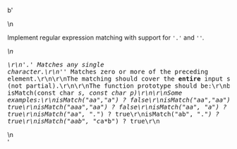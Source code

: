 b'<div class="question-description">\n<p><p>Implement regular expression matching with support for <code>\'.\'</code> and <code>\'*\'</code>.</p>\n<pre>\r\n\'.\' Matches any single character.\r\n\'*\' Matches zero or more of the preceding element.\r\n\r\nThe matching should cover the <b>entire</b> input string (not partial).\r\n\r\nThe function prototype should be:\r\nbool isMatch(const char *s, const char *p)\r\n\r\nSome examples:\r\nisMatch("aa","a") ? false\r\nisMatch("aa","aa") ? true\r\nisMatch("aaa","aa") ? false\r\nisMatch("aa", "a*") ? true\r\nisMatch("aa", ".*") ? true\r\nisMatch("ab", ".*") ? true\r\nisMatch("aab", "c*a*b") ? true\r\n</pre></p>\n</div>'